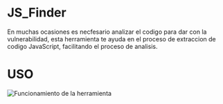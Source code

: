 # JS_Finder
En muchas ocasiones es necfesario analizar el codigo para dar con la vulnerabilidad, esta herramienta te ayuda en el proceso de extraccion de codigo JavaScript, facilitando el proceso de analisis.
# USO
![Funcionamiento de la herramienta](https://github.com/CyberPhant0m/JS_Finder/blob/main/image/JS_Finder.png)
